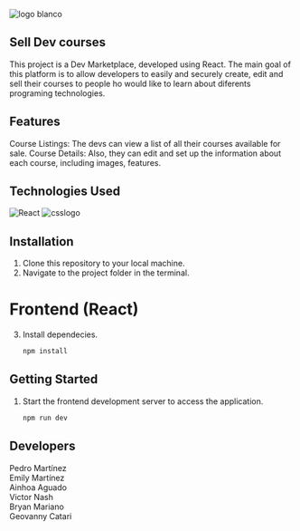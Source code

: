![logo blanco](https://github.com/AinhoaAguado/marketPlace/assets/135590740/c6688ea5-4043-4071-be03-5dfe3f5da1d4)

## Sell Dev courses
This project is a Dev Marketplace, developed using React. The main goal of this platform is to allow developers to easily and securely create, edit and sell their courses to people ho would like to learn about diferents programing technologies.

## Features
Course Listings: The devs can view a list of all their courses available for sale.
Course Details: Also, they can edit and set up the information about each course, including images, features.

## Technologies Used
![React](https://img.shields.io/badge/react-%2320232a.svg?style=for-the-badge&logo=react&logoColor=%2361DAFB)
![csslogo](https://img.shields.io/badge/CSS3-1572B6)



## Installation
1. Clone this repository to your local machine.
2. Navigate to the project folder in the terminal.

# Frontend (React)
3. Install dependecies.

    ```sh
    npm install
    ```

## Getting Started

1. Start the frontend development server to access the application.
   
    ```sh
    npm run dev
    ```


## Developers
Pedro Martínez <br>
Emily Martínez <br>
Ainhoa Aguado  <br>
Victor Nash <br>
Bryan Mariano <br>
Geovanny Catari <br>
